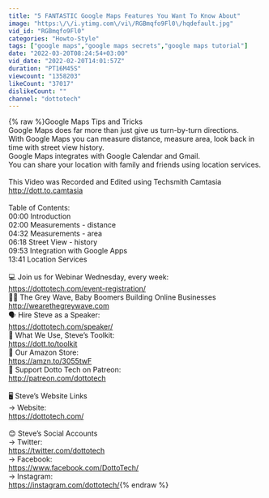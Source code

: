 ```yaml
---
title: "5 FANTASTIC Google Maps Features You Want To Know About"
image: "https:\/\/i.ytimg.com\/vi\/RGBmqfo9Fl0\/hqdefault.jpg"
vid_id: "RGBmqfo9Fl0"
categories: "Howto-Style"
tags: ["google maps","google maps secrets","google maps tutorial"]
date: "2022-03-20T08:24:54+03:00"
vid_date: "2022-02-20T14:01:57Z"
duration: "PT16M45S"
viewcount: "1358203"
likeCount: "37017"
dislikeCount: ""
channel: "dottotech"
---
```

{% raw %}Google Maps Tips and Tricks<br />Google Maps does far more than just give us turn-by-turn directions.<br />With Google Maps you can measure distance, measure area, look back in time with street view history.<br />Google Maps integrates with Google Calendar and Gmail. <br />You can share your location with family and friends using location services.<br /><br />This Video was Recorded and Edited using Techsmith Camtasia<br /><a rel="nofollow" target="blank" href="http://dott.to.camtasia">http://dott.to.camtasia</a><br /><br />Table of Contents:<br /> 00:00 Introduction<br />02:00 Measurements - distance<br />04:32  Measurements - area<br />06:18 Street View - history<br />09:53 Integration with Google Apps<br />13:41 Location Services<br /><br />💻 Join us for Webinar Wednesday, every week: <br /><a rel="nofollow" target="blank" href="https://dottotech.com/event-registration/">https://dottotech.com/event-registration/</a><br />🏄🏼  The Grey Wave, Baby Boomers Building Online Businesses<br /><a rel="nofollow" target="blank" href="http://wearethegreywave.com">http://wearethegreywave.com</a><br />🗣  Hire Steve as a Speaker: <br /><a rel="nofollow" target="blank" href="https://dottotech.com/speaker/">https://dottotech.com/speaker/</a><br />🧰  What We Use, Steve’s Toolkit: <br /><a rel="nofollow" target="blank" href="https://dott.to/toolkit">https://dott.to/toolkit</a><br />🛒  Our Amazon Store: <br /><a rel="nofollow" target="blank" href="https://amzn.to/3055twF">https://amzn.to/3055twF</a><br />🥰 Support Dotto Tech on Patreon: <br /><a rel="nofollow" target="blank" href="http://patreon.com/dottotech">http://patreon.com/dottotech</a><br /><br />🖥  Steve’s Website Links<br />→ Website: <br /><a rel="nofollow" target="blank" href="https://dottotech.com/">https://dottotech.com/</a><br /><br />😊  Steve’s Social Accounts<br />→ Twitter: <br /><a rel="nofollow" target="blank" href="https://twitter.com/dottotech">https://twitter.com/dottotech</a><br />→ Facebook: <br /><a rel="nofollow" target="blank" href="https://www.facebook.com/DottoTech/">https://www.facebook.com/DottoTech/</a><br />→ Instagram: <br /><a rel="nofollow" target="blank" href="https://instagram.com/dottotech/">https://instagram.com/dottotech/</a>{% endraw %}
